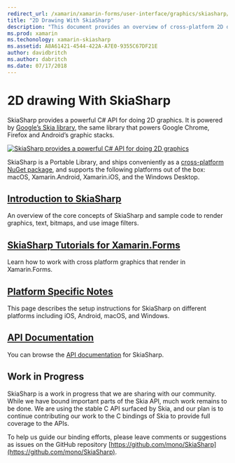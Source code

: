 ```yaml
---
redirect_url: /xamarin/xamarin-forms/user-interface/graphics/skiasharp/
title: "2D Drawing With SkiaSharp"
description: "This document provides an overview of cross-platform 2D drawing with SkiaSharp. It links to various guides that describe SkiaSharp and its various APIs."
ms.prod: xamarin
ms.techonology: xamarin-skiasharp
ms.assetid: A8A61421-4544-422A-A7E0-9355C67DF21E
author: davidbritch
ms.author: dabritch
ms.date: 07/17/2018
---
```


# 2D drawing With SkiaSharp

SkiaSharp provides a powerful C# API for doing 2D graphics. It is
powered by [Google’s Skia library](http://skia.org), the
same library that powers Google Chrome, Firefox and Android’s graphic
stacks.

[![SkiaSharp provides a powerful C# API for doing 2D graphics](images/ide-sml.png)](images/ide.png#lightbox)

SkiaSharp is a Portable Library, and ships conveniently as a
[cross-platform NuGet package](https://www.nuget.org/packages/SkiaSharp),
and supports the following platforms out of the box:
macOS, Xamarin.Android, Xamarin.iOS, and the Windows Desktop.

## [Introduction to SkiaSharp](~/graphics-games/skiasharp/introduction.md)

An overview of the core concepts of SkiaSharp and sample code to render
graphics, text, bitmaps, and use image filters.

## [SkiaSharp Tutorials for Xamarin.Forms](~/xamarin-forms/user-interface/graphics/skiasharp/index.md)

Learn how to work with cross platform graphics that render in Xamarin.Forms.

## [Platform Specific Notes](~/graphics-games/skiasharp/platform.md)

This page describes the setup instructions for SkiaSharp on different platforms
including iOS, Android, macOS, and Windows.

## [API Documentation](https://docs.microsoft.com/dotnet/api/skiasharp)

You can browse the [API documentation](https://docs.microsoft.com/dotnet/api/skiasharp) for SkiaSharp.

## Work in Progress

SkiaSharp is a work in progress that we are sharing with our
community. While we have bound important parts of the Skia API, much
work remains to be done. We are using the stable C API surfaced by
Skia, and our plan is to continue contributing our work to the C
bindings of Skia to provide full coverage to the APIs.

To help us guide our binding efforts, please leave comments or
suggestions as issues on the GitHub repository
[https://github.com/mono/SkiaSharp](https://github.com/mono/SkiaSharp).
